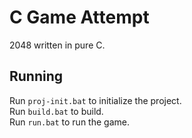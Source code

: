 # C Game Attempt
2048 written in pure C.

## Running
Run `proj-init.bat` to initialize the project.  
Run `build.bat` to build.  
Run `run.bat` to run the game.